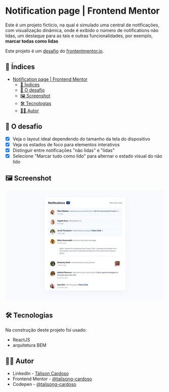 # Notification page | Frontend Mentor

Este é um projeto fictício, na qual é simulado uma central de notificações, com visualização dinâmica, onde é exibido o número de notifications não lidas, um destaque para as tais e outras funcionalidades, por exemplo, **marcar todas como lidas**

Este projeto é um [desafio](https://www.frontendmentor.io/challenges/notifications-page-DqK5QAmKbC 'Veja este desafio') do [frontentmentor.io](https://frontendmentor.io/home 'Acesse a plataforma').

## 📌 Índices

- [Notification page | Frontend Mentor](#notification-page--frontend-mentor)
  - [📌 Índices](#-índices)
  - [🎯 O desafio](#-o-desafio)
  - [🖼️ Screenshot](#️-screenshot)
  - [🛠️ Tecnologias](#️-tecnologias)
  - [👨‍💻 Autor](#-autor)

## 🎯 O desafio

- [x] Veja o layout ideal dependendo do tamanho da tela do dispositivo
- [x] Veja os estados de foco para elementos interativos
- [x] Distinguir entre notificações "não lidas" e "lidas"
- [x] Selecione "Marcar tudo como lido" para alternar o estado visual do não lido

## 🖼️ Screenshot

![Design preview for the 3-column preview card component coding challenge](./design/desktop-design.jpg)

## 🛠️ Tecnologias

Na construção deste projeto foi usado:

- ReactJS
- arquitetura BEM

## 👨‍💻 Autor

* LinkedIn - [Tálison Cardoso](https://www.linkedin.com/in/t%C3%A1lison-cardoso-b9544b245/) 
* Frontend Mentor - [@talisong-cardoso](https://www.frontendmentor.io/profile/talisong-cardoso)
* Codepen - [@talisong-cardoso](https://codepen.io/talisong-cardoso)

